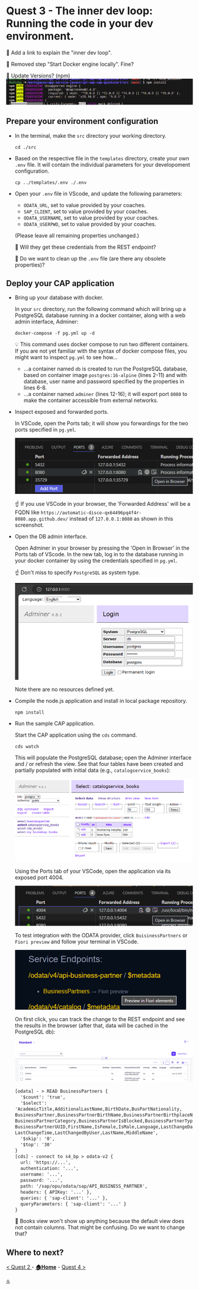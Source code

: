 # Quest 3 - The inner dev loop: Running the code in your dev environment.

:construction: Add a link to explain the "inner dev loop".

:construction: Removed step "Start Docker engine locally". Fine?

:construction: Update Versions? (npm)
  ![](2024-01-11-09-03-44.png)


## Prepare your environment configuration
  
- In the terminal, make the `src` directory your working directory.
  ```
  cd ./src
  ```

- Based on the respective file in the `templates` directory, create your own `.env` file. It will contain the individual parameters for your developoment configuration. 
  ```
  cp ../templates/.env ./.env
  ```
  
- Open your `.env` file in VScode, and update the following parameters:
  - `ODATA_URL`, set to value provided by your coaches.
  - `SAP_CLIENT`, set to value provided by your coaches.
  - `ODATA_USERNAME`, set to value provided by your coaches.
  - `ODATA_USERPWD`, set to value provided by your coaches.

  (Please leave all remaining properties unchanged.)

  :construction: Will they get these credentials from the REST endpoint?

  :construction: Do we want to clean up the `.env` file (are there any obsolete properties)?

## Deploy your CAP application 

- Bring up your database with docker.

  In your `src` directory, run the following command which will bring up a PostgreSQL database running in a docker container, along with a web admin interface, Adminer:
  ```
  docker-compose -f pg.yml up -d
  ```

  :bulb: This command uses docker compose to run two different containers. If you are not yet familiar with the syntax of docker compose files, you might want to inspect `pg.yml` to see how...
  - ...a container named `db` is created to run the PostgreSQL database, based on container image `postgres:16-alpine` (lines 2-11) and with database, user name and password specified by the properties in lines 6-8.
  - ...a container named `adminer` (lines 12-16); it will export port `8080` to make the container accessible from external networks.

- Inspect exposed and forwarded ports. 

  In VSCode, open the Ports tab; it will show you forwardings for the two ports specified in `pg.yml`. 

  ![](2024-01-11-08-12-17.png)

  :point_up: If you use VSCode in your browser, the 'Forwarded Address' will be a FQDN like `https://automatic-disco-qx64496pq4f4r-8080.app.github.dev/` instead of `127.0.0.1:8080` as shown in this screenshot.


- Open the DB admin interface. 

  Open Adminer in your browser by pressing the 'Open in Browser' in the Ports tab of VScode. In the new tab, log in to the database running in your docker container by using the credentials specified in `pg.yml`. 
  
  :point_up: Don't miss to specify `PostgreSQL` as system type.

  ![](2024-01-11-08-19-40.png)

  Note there are no resources defined yet.

- Compile the node.js application and install in local package repository.

  ```
  npm install
  ```

- Run the sample CAP application.

  Start the CAP application using the `cds` command. 
  ```
  cds watch
  ```

  This will populate the PostgreSQL database; open the Adminer interface and / or refresh the view. See that four tables have been created and partially populated with initial data (e.g., `catalogservice_books`):

  ![](2024-01-11-08-52-07.png)

  Using the Ports tab of your VSCode, open the application via its exposed port 4004.

  ![](2024-01-11-08-53-02.png)

  To test integration with the ODATA provider, click `BuisinessPartners` or `Fiori preview` and follow your terminal in VSCode. 
  
  ![](2024-01-11-09-00-54.png)
  
  On first click, you can track the change to the REST endpoint and see the results in the browser (after that, data will be cached in the PostgreSQL db):

  ![](2024-01-11-09-02-10.png)

  ```
  [odata] - > READ BusinessPartners {
    '$count': 'true',
    '$select': 'AcademicTitle,AdditionalLastName,BirthDate,BusPartNationality,  BusinessPartner,BusinessPartnerBirthName,BusinessPartnerBirthplaceName,  BusinessPartnerCategory,BusinessPartnerIsBlocked,BusinessPartnerType,  BusinessPartnerUUID,FirstName,IsFemale,IsMale,Language,LastChangeDate,  LastChangeTime,LastChangedByUser,LastName,MiddleName',
    '$skip': '0',
    '$top': '30'
  }
  [cds] - connect to s4_bp > odata-v2 {
    url: 'https://...',
    authentication: '...',
    username: '...',
    password: '...',
    path: '/sap/opu/odata/sap/API_BUSINESS_PARTNER',
    headers: { APIKey: '...' },
    queries: { 'sap-client': '...' },
    queryParameters: { 'sap-client': '...' }
  }
  ```
  
  :construction: Books view won't show up anything because the default view does not contain columns. That might be confusing. Do we want to change that?

## Where to next?

[ < Quest 2 ](quest2.md) - **[🏠Home](../README.md)** - [ Quest 4 >](quest4.md)

[🔝](#)
